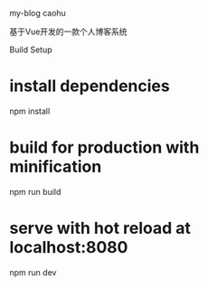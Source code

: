 my-blog
caohu

基于Vue开发的一款个人博客系统

Build Setup
# install dependencies
npm install

# build for production with minification
npm run build

# serve with hot reload at localhost:8080
npm run dev
